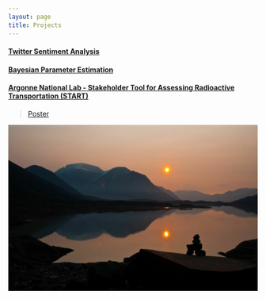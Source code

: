 ```yaml
---
layout: page
title: Projects
---
```


#### [Twitter Sentiment Analysis](https://twitter260.github.io)

#### [Bayesian Parameter Estimation](https://github.com/dsasson48/estimators_222/blob/master/222_presentation.pdf)

#### [Argonne National Lab - Stakeholder Tool for Assessing Radioactive Transportation (START)](https://gis.inl.gov/start/Account/Login?ReturnUrl=%2fstart)
> [Poster](https://drive.google.com/file/d/1oF0eYyQmFazsX1VnI2Qq6Z-pPFTOJTN-/preview)

<img src="/assets/images/d.jpg">
